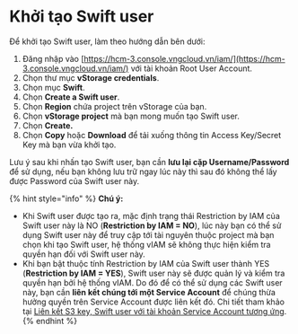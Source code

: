 # Khởi tạo Swift user

Để khởi tạo Swift user, làm theo hướng dẫn bên dưới:

1. Đăng nhập vào [https://hcm-3.console.vngcloud.vn/iam/](https://hcm-3.console.vngcloud.vn/iam/) với tài khoản Root User Account.
2. Chọn thư mục **vStorage credentials**.&#x20;
3. Chọn mục **Swift**.
4. Chọn **Create a Swift user**.
5. Chọn **Region** chứa project trên vStorage của bạn.
6. Chọn **vStorage project** mà bạn mong muốn tạo Swift user.
7. Chọn **Create.**
8. Chọn **Copy** hoặc **Download** để tải xuống thông tin Access Key/Secret Key mà bạn vừa khởi tạo.

Lưu ý sau khi nhấn tạo Swift user, bạn cần **lưu lại cặp Username/Password** để sử dụng, nếu bạn không lưu trữ ngay lúc này thì sau đó không thể lấy được Password của Swift user này.

{% hint style="info" %}
**Chú ý:**&#x20;



* Khi Swift user được tạo ra, mặc định trạng thái Restriction by IAM của Swift user này là NO (**Restriction by IAM = NO**), lúc này bạn có thể sử dụng Swift user này để truy cập tới tài nguyên thuộc project mà bạn chọn khi tạo Swift user, hệ thống vIAM sẽ không thực hiện kiểm tra quyền hạn đối với Swift user này.&#x20;
* Khi bạn bật thuộc tính Restriction by IAM của Swift user thành YES (**Restriction by IAM = YES**), Swift user này sẽ được quản lý và kiểm tra quyền hạn bởi hệ thống vIAM. Do đó để có thể sử dụng các Swift user này, bạn cần **liên kết chúng tới một Service Account** để chúng thừa hưởng quyền trên Service Account được liên kết đó. Chi tiết tham khảo tại [Liên kết S3 key, Swift user với tài khoản Service Account tương ứng](lien-ket-s3-key-swift-user-voi-tai-khoan-service-account-tuong-ung.md).
{% endhint %}

<figure><img src="../../../../../../../.gitbook/assets/Khoi_tao_SwiftUser.gif" alt=""><figcaption></figcaption></figure>
